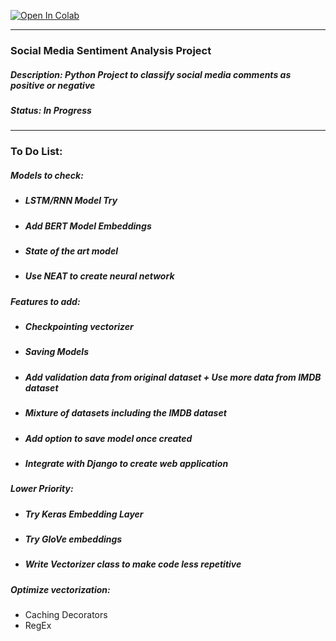 [![Open In Colab](https://colab.research.google.com/assets/colab-badge.svg)](https://colab.research.google.com/github/dhruvjimulia-sys/Social-Media-Sentiment-Analysis/blob/main/main.ipynb)

---
### **Social Media Sentiment Analysis Project** #
##### Description: Python Project to classify social media comments as positive or negative

##### Status: **In Progress**
---
### To Do List:
##### Models to check:
* ##### LSTM/RNN Model Try
* ##### Add BERT Model Embeddings
* ##### State of the art model
* ##### Use NEAT to create neural network

##### Features to add:
* ##### Checkpointing vectorizer
* ##### Saving Models
* ##### Add validation data from original dataset + Use more data from IMDB dataset
* ##### Mixture of datasets including the IMDB dataset
* ##### Add option to save model once created
* ##### Integrate with Django to create web application

##### Lower Priority:
* ##### Try Keras Embedding Layer
* ##### Try GloVe embeddings
* ##### Write Vectorizer class to make code less repetitive

##### Optimize vectorization:
* Caching Decorators
* RegEx